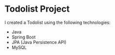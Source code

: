 # Todolist Project

I created a Todolist using the following technologies:
- Java
- Spring Boot
- JPA (Java Persistence API)
- MySQL
